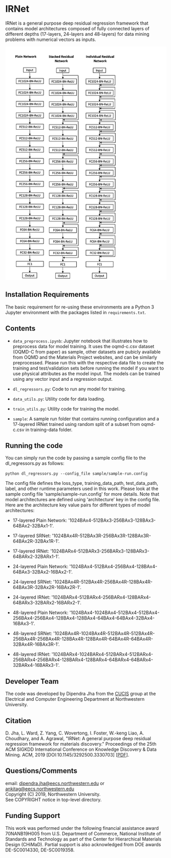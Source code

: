 # IRNet

IRNet is a general purpose deep residual regression framework that contains model architectures composed of fully connected layers of different depths (17-layers, 24-layers and 48-layers) for data mining problems with numerical vectors as inputs.

<p align="center">
  <img src="images/17-layered-RV.png" width="600">
</p>


## Installation Requirements

The basic requirement for re-using these environments are a Python 3 Jupyter environment with the packages listed in `requirements.txt`.

## Contents

* `data_preprocess.ipynb`: Jupyter notebook that illustrates how to preprocess data for model training. It uses the oqmd-c.csv dataset (OQMD-C from paper) as sample, other datasets are pubicly available from OQMD and the Materials Project websites, and can be similarly preprocessed. Please run this with the respective data file to create the training and test/validation sets before running the model if you want to use physical attributes as the model input. The models can be trained using any vector input and a regression output.

* `dl_regressors.py`: Code to run any model for training.

* `data_utils.py`: Utility code for data loading.

* `train_utils.py`: Utility code for training the model.

* `sample`: A sample run folder that contains running configuration and a 17-layered IRNet trained using random split of a subset from oqmd-c.csv in training-data folder.

## Running the code

You can simply run the code by passing a sample config file to the dl_regressors.py as follows:

`python dl_regressors.py --config_file sample/sample-run.config`

The config file defines the loss_type, training_data_path, test_data_path, label, and other runtime parameters used in this work. Please look at the sample config file 'sample/sample-run.config' for more details. Note that model architectures are defined using 'architecture' key in the config file. Here are the architecture key value pairs for different types of model architectures:

* 17-layered Plain Network: '1024BAx4-512BAx3-256BAx3-128BAx3-64BAx2-32BAx1-1'.

* 17-layered SRNet: '1024BAx4R-512BAx3R-256BAx3R-128BAx3R-64BAx2R-32BAx1R-1'.

* 17-layered IRNet: '1024BARx4-512BARx3-256BARx3-128BARx3-64BARx2-32BARx1-1'.

* 24-layered Plain Network: '1024BAx4-512BAx4-256BAx4-128BAx4-64BAx3-32BAx2-16BAx2-1'.

* 24-layered SRNet: '1024BAx4R-512BAx4R-256BAx4R-128BAx4R-64BAx3R-32BAx2R-16BAx2R-1'.

* 24-layered IRNet: '1024BARx4-512BARx4-256BARx4-128BARx4-64BARx3-32BARx2-16BARx2-1'.

* 48-layered Plain Network: '1024BAx4-1024BAx4-512BAx4-512BAx4-256BAx4-256BAx4-128BAx4-128BAx4-64BAx4-64BAx4-32BAx4-16BAx3-1'.

* 48-layered SRNet: '1024BAx4R-1024BAx4R-512BAx4R-512BAx4R-256BAx4R-256BAx4R-128BAx4R-128BAx4R-64BAx4R-64BAx4R-32BAx4R-16BAx3R-1'.

* 48-layered IRNet: '1024BARx4-1024BARx4-512BARx4-512BARx4-256BARx4-256BARx4-128BARx4-128BARx4-64BARx4-64BARx4-32BARx4-16BARx3-1'.

## Developer Team

The code was developed by Dipendra Jha from the <a href="http://cucis.ece.northwestern.edu/">CUCIS</a> group at the Electrical and Computer Engineering Department at Northwestern University.

## Citation

D. Jha, L. Ward, Z. Yang, C. Wovertong, I. Foster, W.-keng Liao, A. Choudhary, and A. Agrawal, "IRNet: A general purpose deep residual regression framework for materials discovery." Proceedings of the 25th ACM SIGKDD International Conference on Knowledge Discovery & Data Mining. ACM, 2019 [DOI:10.1145/3292500.3330703] [<a href="http://delivery.acm.org/10.1145/3340000/3330703/p2385-jha.pdf">PDF</a>].


## Questions/Comments

email: dipendra.jha@eecs.northwestern.edu or ankitag@eecs.northwestern.edu</br>
Copyright (C) 2019, Northwestern University.<br/>
See COPYRIGHT notice in top-level directory.


## Funding Support

This work was performed under the following financial assistance award 70NANB19H005 from U.S. Department of Commerce, National Institute of
Standards and Technology as part of the Center for Hierarchical Materials Design (CHiMaD). Partial support is also acknowledged from DOE awards DE-SC0014330, DE-SC0019358.
